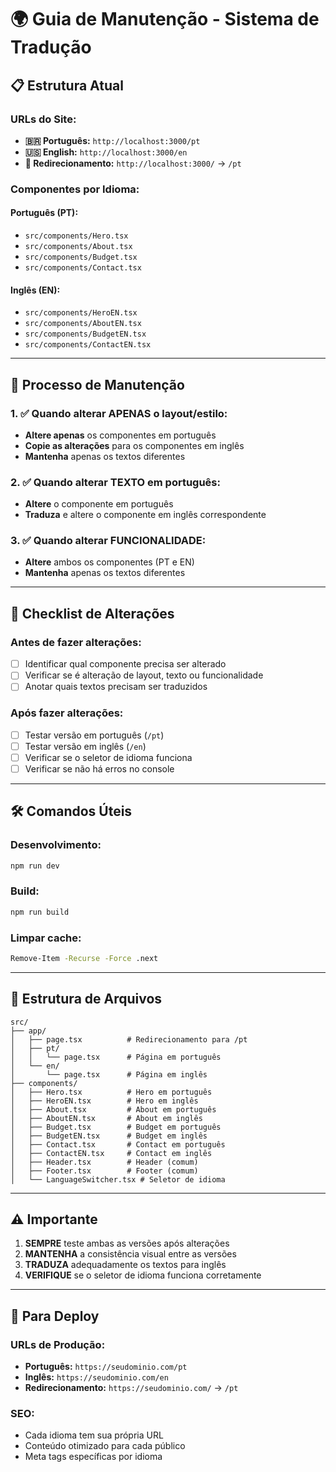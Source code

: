 # 🌍 Guia de Manutenção - Sistema de Tradução

## 📋 **Estrutura Atual**

### **URLs do Site:**
- **🇧🇷 Português:** `http://localhost:3000/pt`
- **🇺🇸 English:** `http://localhost:3000/en`
- **🔄 Redirecionamento:** `http://localhost:3000/` → `/pt`

### **Componentes por Idioma:**

#### **Português (PT):**
- `src/components/Hero.tsx`
- `src/components/About.tsx`
- `src/components/Budget.tsx`
- `src/components/Contact.tsx`

#### **Inglês (EN):**
- `src/components/HeroEN.tsx`
- `src/components/AboutEN.tsx`
- `src/components/BudgetEN.tsx`
- `src/components/ContactEN.tsx`

---

## 🔄 **Processo de Manutenção**

### **1. ✅ Quando alterar APENAS o layout/estilo:**
- **Altere apenas** os componentes em português
- **Copie as alterações** para os componentes em inglês
- **Mantenha** apenas os textos diferentes

### **2. ✅ Quando alterar TEXTO em português:**
- **Altere** o componente em português
- **Traduza** e altere o componente em inglês correspondente

### **3. ✅ Quando alterar FUNCIONALIDADE:**
- **Altere** ambos os componentes (PT e EN)
- **Mantenha** apenas os textos diferentes

---

## 📝 **Checklist de Alterações**

### **Antes de fazer alterações:**
- [ ] Identificar qual componente precisa ser alterado
- [ ] Verificar se é alteração de layout, texto ou funcionalidade
- [ ] Anotar quais textos precisam ser traduzidos

### **Após fazer alterações:**
- [ ] Testar versão em português (`/pt`)
- [ ] Testar versão em inglês (`/en`)
- [ ] Verificar se o seletor de idioma funciona
- [ ] Verificar se não há erros no console

---

## 🛠️ **Comandos Úteis**

### **Desenvolvimento:**
```bash
npm run dev
```

### **Build:**
```bash
npm run build
```

### **Limpar cache:**
```bash
Remove-Item -Recurse -Force .next
```

---

## 📁 **Estrutura de Arquivos**

```
src/
├── app/
│   ├── page.tsx          # Redirecionamento para /pt
│   ├── pt/
│   │   └── page.tsx      # Página em português
│   └── en/
│       └── page.tsx      # Página em inglês
├── components/
│   ├── Hero.tsx          # Hero em português
│   ├── HeroEN.tsx        # Hero em inglês
│   ├── About.tsx         # About em português
│   ├── AboutEN.tsx       # About em inglês
│   ├── Budget.tsx        # Budget em português
│   ├── BudgetEN.tsx      # Budget em inglês
│   ├── Contact.tsx       # Contact em português
│   ├── ContactEN.tsx     # Contact em inglês
│   ├── Header.tsx        # Header (comum)
│   ├── Footer.tsx        # Footer (comum)
│   └── LanguageSwitcher.tsx # Seletor de idioma
```

---

## ⚠️ **Importante**

1. **SEMPRE** teste ambas as versões após alterações
2. **MANTENHA** a consistência visual entre as versões
3. **TRADUZA** adequadamente os textos para inglês
4. **VERIFIQUE** se o seletor de idioma funciona corretamente

---

## 🚀 **Para Deploy**

### **URLs de Produção:**
- **Português:** `https://seudominio.com/pt`
- **Inglês:** `https://seudominio.com/en`
- **Redirecionamento:** `https://seudominio.com/` → `/pt`

### **SEO:**
- Cada idioma tem sua própria URL
- Conteúdo otimizado para cada público
- Meta tags específicas por idioma

